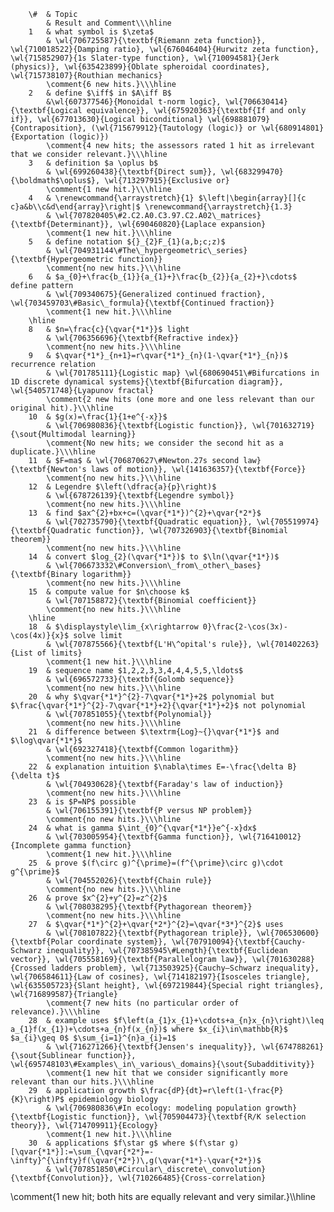 		\#	& Topic
			& Result and Comment\\\hline
		1	& what symbol is $\zeta$
			& \wl{706725587}{\textbf{Riemann zeta function}}, \wl{710018522}{Damping ratio}, \wl{676046404}{Hurwitz zeta function}, \wl{715852907}{1s Slater-type function}, \wl{710094581}{Jerk (physics)}, \wl{635423899}{Oblate spheroidal coordinates}, \wl{715738107}{Routhian mechanics}
			\comment{6 new hits.}\\\hline
		2	& define $\iff$ in $A\iff B$
			&\wl{607377546}{Monoidal t-norm logic}, \wl{706630414}{\textbf{Logical equivalence}}, \wl{675920363}{\textbf{If and only if}}, \wl{677013630}{Logical biconditional} \wl{698881079}{Contraposition}, (\wl{715679912}{Tautology (logic)} or \wl{680914801}{Exportation (logic)})
			\comment{4 new hits; the assessors rated 1 hit as irrelevant that we consider relevant.}\\\hline
		3	& definition $a \oplus b$
			& \wl{699260438}{\textbf{Direct sum}}, \wl{683299470}{\boldmath$\oplus$}, \wl{713297915}{Exclusive or}
			\comment{1 new hit.}\\\hline
		4	& \renewcommand{\arraystretch}{1} $\left|\begin{array}[]{c c}a&b\\c&d\end{array}\right|$ \renewcommand{\arraystretch}{1.3}
			& \wl{707820405\#2.C2.A0.C3.97.C2.A02\_matrices}{\textbf{Determinant}}, \wl{690460820}{Laplace expansion}
			\comment{1 new hit.}\\\hline
		5	& define notation ${}_{2}F_{1}(a,b;c;z)$
			& \wl{704931144\#The\_hypergeometric\_series}{\textbf{Hypergeometric function}}
			\comment{no new hits.}\\\hline
		6	& $a_{0}+\frac{b_{1}}{a_{1}+}\frac{b_{2}}{a_{2}+}\cdots$ define pattern
			& \wl{709340675}{Generalized continued fraction}, \wl{703459703\#Basic\_formula}{\textbf{Continued fraction}}
			\comment{1 new hit.}\\\hline
		\hline
		8	& $n=\frac{c}{\qvar{*1*}}$ light
			& \wl{706356696}{\textbf{Refractive index}}
			\comment{no new hits.}\\\hline
		9	& $\qvar{*1*}_{n+1}=r\qvar{*1*}_{n}(1-\qvar{*1*}_{n})$ recurrence relation
			& \wl{701785111}{Logistic map} \wl{680690451\#Bifurcations in 1D discrete dynamical systems}{\textbf{Bifurcation diagram}}, \wl{540571748}{Lyapunov fractal}
			\comment{2 new hits (one more and one less relevant than our original hit).}\\\hline
		10	& $g(x)=\frac{1}{1+e^{-x}}$
			& \wl{706980836}{\textbf{Logistic function}}, \wl{701632719}{\sout{Multimodal learning}}
			\comment{No new hits; we consider the second hit as a duplicate.}\\\hline
		11	& $F=ma$ & \wl{706870627\#Newton.27s second law}{\textbf{Newton's laws of motion}}, \wl{141636357}{\textbf{Force}}
			\comment{no new hits.}\\\hline
		12	& Legendre $\left(\dfrac{a}{p}\right)$
			& \wl{678726139}{\textbf{Legendre symbol}}
			\comment{no new hits.}\\\hline
		13	& find $ax^{2}+bx+c=(\qvar{*1*})^{2}+\qvar{*2*}$
			& \wl{702735790}{\textbf{Quadratic equation}}, \wl{705519974}{\textbf{Quadratic function}}, \wl{707326903}{\textbf{Binomial theorem}}
			\comment{no new hits.}\\\hline
		14	& convert $log_{2}(\qvar{*1*})$ to $\ln(\qvar{*1*})$
			& \wl{706673332\#Conversion\_from\_other\_bases}{\textbf{Binary logarithm}}
			\comment{no new hits.}\\\hline
		15	& compute value for $n\choose k$
			& \wl{707158872}{\textbf{Binomial coefficient}}
			\comment{no new hits.}\\\hline
		\hline
		18	& $\displaystyle\lim_{x\rightarrow 0}\frac{2-\cos(3x)-\cos(4x)}{x}$ solve limit
			& \wl{707875566}{\textbf{L'H\^opital's rule}}, \wl{701402263}{List of limits}
			\comment{1 new hit.}\\\hline
		19	& sequence name $1,2,2,3,3,4,4,4,5,5,\ldots$
			& \wl{696572733}{\textbf{Golomb sequence}}
			\comment{no new hits.}\\\hline
		20	& why $\qvar{*1*}^{2}-7\qvar{*1*}+2$ polynomial but $\frac{\qvar{*1*}^{2}-7\qvar{*1*}+2}{\qvar{*1*}+2}$ not polynomial
			& \wl{707851055}{\textbf{Polynomial}}
			\comment{no new hits.}\\\hline
		21	& difference between $\textrm{Log}~{}\qvar{*1*}$ and $\log\qvar{*1*}$
			& \wl{692327418}{\textbf{Common logarithm}}
			\comment{no new hits.}\\\hline
		22	& explanation intuition $\nabla\times E=-\frac{\delta B}{\delta t}$
			& \wl{704930628}{\textbf{Faraday's law of induction}}
			\comment{no new hits.}\\\hline
		23	& is $P=NP$ possible
			& \wl{706155391}{\textbf{P versus NP problem}}
			\comment{no new hits.}\\\hline
		24	& what is gamma $\int_{0}^{\qvar{*1*}}e^{-x}dx$
			& \wl{703005954}{\textbf{Gamma function}}, \wl{716410012}{Incomplete gamma function}
			\comment{1 new hit.}\\\hline
		25	& prove $(f\circ g)^{\prime}=(f^{\prime}\circ g)\cdot g^{\prime}$
			& \wl{704552026}{\textbf{Chain rule}}
			\comment{no new hits.}\\\hline
		26	& prove $x^{2}+y^{2}=z^{2}$
			& \wl{708038295}{\textbf{Pythagorean theorem}}
			\comment{no new hits.}\\\hline
		27	& $\qvar{*1*}^{2}+\qvar{*2*}^{2}=\qvar{*3*}^{2}$ uses
			& \wl{708107822}{\textbf{Pythagorean triple}}, \wl{706530600}{\textbf{Polar coordinate system}}, \wl{707910094}{\textbf{Cauchy-Schwarz inequality}}, \wl{707385945\#Length}{\textbf{Euclidean vector}}, \wl{705558169}{\textbf{Parallelogram law}}, \wl{701630288}{Crossed ladders problem}, \wl{713503925}{Cauchy–Schwarz inequality}, \wl{706584611}{Law of cosines}, \wl{714182197}{Isosceles triangle}, \wl{635505723}{Slant height}, \wl{697219844}{Special right triangles}, \wl{716899587}{Triangle}
			\comment{7 new hits (no particular order of relevance).}\\\hline
		28	& example uses $f\left(a_{1}x_{1}+\cdots+a_{n}x_{n}\right)\leq a_{1}f(x_{1})+\cdots+a_{n}f(x_{n})$ where $x_{i}\in\mathbb{R}$ $a_{i}\geq 0$ $\sum_{i=1}^{n}a_{i}=1$
			& \wl{716271266}{\textbf{Jensen's inequality}}, \wl{674788261}{\sout{Sublinear function}}, \wl{695748103\#Examples\_in\_various\_domains}{\sout{Subadditivity}}
			\comment{1 new hit that we consider significantly more relevant than our hits.}\\\hline
		29	& application growth $\frac{dP}{dt}=r\left(1-\frac{P}{K}\right)P$ epidemiology biology
			& \wl{706980836\#In ecology: modeling population growth}{\textbf{Logistic function}}, \wl{705904473}{\textbf{R/K selection theory}}, \wl{714709911}{Ecology}
			\comment{1 new hit.}\\\hline
		30	& applications $f\star g$ where $(f\star g)[\qvar{*1*}]:=\sum_{\qvar{*2*}=-\infty}^{\infty}f(\qvar{*2*})\,g(\qvar{*1*}-\qvar{*2*})$
			& \wl{707851850\#Circular\_discrete\_convolution}{\textbf{Convolution}}, \wl{710266485}{Cross-correlation}
\comment{1 new hit; both hits are equally relevant and very similar.}\\\hline